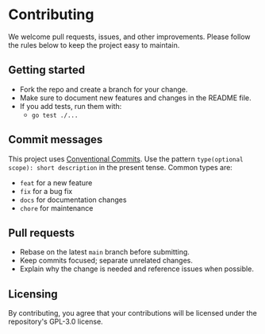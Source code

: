 # Contributing

We welcome pull requests, issues, and other improvements. Please follow the rules below to keep the project easy to maintain.

## Getting started
- Fork the repo and create a branch for your change.
- Make sure to document new features and changes in the README file.
- If you add tests, run them with:
  - `go test ./...`

## Commit messages
This project uses [Conventional Commits](https://www.conventionalcommits.org/).
Use the pattern `type(optional scope): short description` in the present tense.
Common types are:
- `feat` for a new feature
- `fix` for a bug fix
- `docs` for documentation changes
- `chore` for maintenance

## Pull requests
- Rebase on the latest `main` branch before submitting.
- Keep commits focused; separate unrelated changes.
- Explain why the change is needed and reference issues when possible.

## Licensing
By contributing, you agree that your contributions will be licensed under the repository's GPL-3.0 license.
